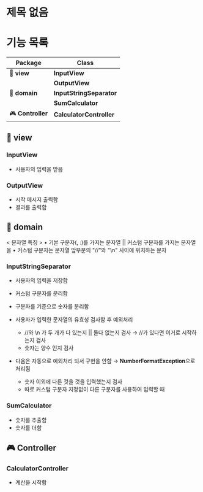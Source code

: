 # 제목 없음

# 기능 목록

| **Package** | **Class** |
| --- | --- |
| 💬 **view** | **InputView** |
|  | **OutputView** |
| 💾 **domain** | **InputStringSeparator** |
|  | **SumCalculator** |
| 🎮 **Controller** | **CalculatorController** |

## 💬 **view**

### **InputView**

- 사용자의 입력을 받음

### **OutputView**

- 시작 메시지 출력함
- 결과를 출력함

## 💾 **domain**

< 문자열 특징 >
• 기본 구분자(, :)를 가지는 문자열 || 커스텀 구분자를 가지는 문자열을
• 커스텀 구분자는 문자열 앞부분의 "//"와 "\n" 사이에 위치하는 문자

### **InputStringSeparator**

- 사용자의 입력을 저장함
- 커스텀 구분자를 분리함
- 구분자를 기준으로 숫자를 분리함

- 사용자가 입력한 문자열의 유효성 검사함 후 예외처리
  - //와 \n 가 두 개가 다 있는지 || 둘다 없는지 검사
    → //가 있다면 이거로 시작하는지 검사
  - 숫자는 양수 인지 검사

- 다음은 자동으로 예외처리 되서 구현을 안함
  → **NumberFormatException**으로 처리됨
  - 숫자 이외에 다른 것을 것을 입력했는지 검사
  - 따로 커스텀 구분자 지정없이 다른 구분자를 사용하여 입력할 때

### **SumCalculator**

- 숫자를 추출함
- 숫자를 더함

## 🎮 Controller

### **CalculatorController**

- 계산을 시작함
